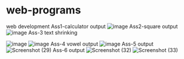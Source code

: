 # web-programs
web development 
Ass1-calculator output
![image](https://github.com/saniyakagadgar/web-programs/assets/136829991/40869bd0-8d7f-4349-8ecb-6319ebf663e3)
Ass2-square output
![image](https://github.com/saniyakagadgar/web-programs/assets/136829991/d8ae33aa-3181-4f88-b1a7-4e2e473d4e53)
Ass-3 text shrinking

![image](https://github.com/saniyakagadgar/web-programs/assets/136829991/d9e0c2e7-770d-4ac1-9f6b-e5ae52ec2c5d)
![image](https://github.com/saniyakagadgar/web-programs/assets/136829991/80caab31-1ad0-4e55-be84-369eac3045ed)
Ass-4 vowel output
![image](https://github.com/saniyakagadgar/web-programs/assets/136829991/8de38313-0765-420c-a4c1-a36db331ec98)
Ass-5 output
![Screenshot (29)](https://github.com/saniyakagadgar/web-programs/assets/136829991/fd9ab2a1-baf2-4f47-bc40-e3b166bcc2f7)
Ass-6 output
![Screenshot (32)](https://github.com/saniyakagadgar/web-programs/assets/136829991/6e9ba673-a652-4592-ab77-8d06b6896336)
![Screenshot (33)](https://github.com/saniyakagadgar/web-programs/assets/136829991/823aea8a-6db6-4428-b6f9-5869e16acdf8)
